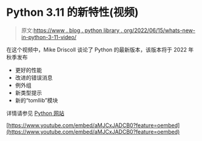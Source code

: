 # Python 3.11 的新特性(视频)

> 原文:[https://www . blog . python library . org/2022/06/15/whats-new-in-python-3-11-video/](https://www.blog.pythonlibrary.org/2022/06/15/whats-new-in-python-3-11-video/)

在这个视频中，Mike Driscoll 谈论了 Python 的最新版本，该版本将于 2022 年秋季发布

*   更好的性能
*   改进的错误消息
*   例外组
*   新类型提示
*   新的“tomllib”模块

详情请参见 [Python 网站](https://docs.python.org/3.11/whatsnew/3.11.html)

[https://www.youtube.com/embed/aMJCxJADCB0?feature=oembed](https://www.youtube.com/embed/aMJCxJADCB0?feature=oembed)